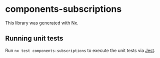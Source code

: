 # components-subscriptions

This library was generated with [Nx](https://nx.dev).

## Running unit tests

Run `nx test components-subscriptions` to execute the unit tests via [Jest](https://jestjs.io).
